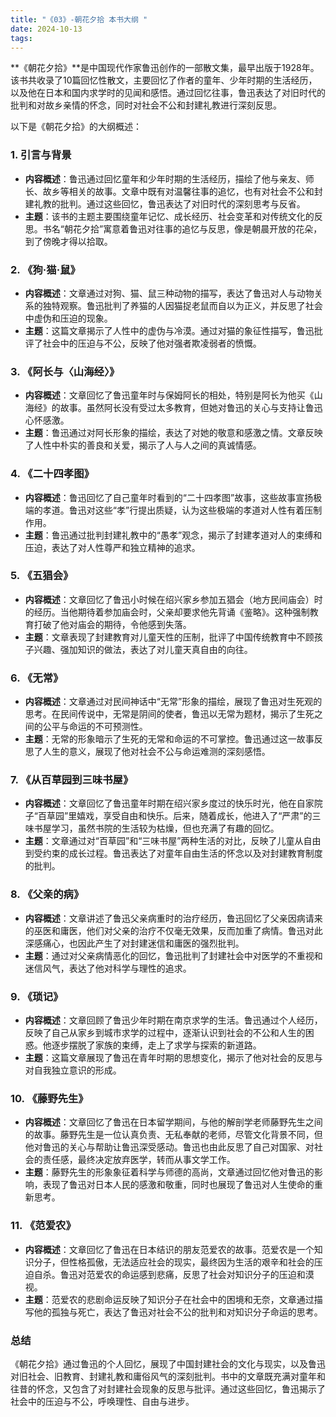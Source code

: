 ```yaml
---
title: "《03》-朝花夕拾 本书大纲 "
date: 2024-10-13
tags: 
---
```

**《朝花夕拾》**是中国现代作家鲁迅创作的一部散文集，最早出版于1928年。该书共收录了10篇回忆性散文，主要回忆了作者的童年、少年时期的生活经历，以及他在日本和国内求学时的见闻和感悟。通过回忆往事，鲁迅表达了对旧时代的批判和对故乡亲情的怀念，同时对社会不公和封建礼教进行深刻反思。

以下是《朝花夕拾》的大纲概述：

### 1. **引言与背景**
- **内容概述**：鲁迅通过回忆童年和少年时期的生活经历，描绘了他与亲友、师长、故乡等相关的故事。文章中既有对温馨往事的追忆，也有对社会不公和封建礼教的批判。通过这些回忆，鲁迅表达了对旧时代的深刻思考与反省。
- **主题**：该书的主题主要围绕童年记忆、成长经历、社会变革和对传统文化的反思。书名“朝花夕拾”寓意着鲁迅对往事的追忆与反思，像是朝晨开放的花朵，到了傍晚才得以拾取。

### 2. **《狗·猫·鼠》**
- **内容概述**：文章通过对狗、猫、鼠三种动物的描写，表达了鲁迅对人与动物关系的独特观察。鲁迅批判了养猫的人因猫捉老鼠而自以为正义，并反思了社会中虚伪和压迫的现象。
- **主题**：这篇文章揭示了人性中的虚伪与冷漠。通过对猫的象征性描写，鲁迅批评了社会中的压迫与不公，反映了他对强者欺凌弱者的愤慨。

### 3. **《阿长与〈山海经〉》**
- **内容概述**：文章回忆了鲁迅童年时与保姆阿长的相处，特别是阿长为他买《山海经》的故事。虽然阿长没有受过太多教育，但她对鲁迅的关心与支持让鲁迅心怀感激。
- **主题**：鲁迅通过对阿长形象的描绘，表达了对她的敬意和感激之情。文章反映了人性中朴实的善良和关爱，揭示了人与人之间的真诚情感。

### 4. **《二十四孝图》**
- **内容概述**：鲁迅回忆了自己童年时看到的“二十四孝图”故事，这些故事宣扬极端的孝道。鲁迅对这些“孝”行提出质疑，认为这些极端的孝道对人性有着压制作用。
- **主题**：鲁迅通过批判封建礼教中的“愚孝”观念，揭示了封建孝道对人的束缚和压迫，表达了对人性尊严和独立精神的追求。

### 5. **《五猖会》**
- **内容概述**：文章回忆了鲁迅小时候在绍兴家乡参加五猖会（地方民间庙会）时的经历。当他期待着参加庙会时，父亲却要求他先背诵《鉴略》。这种强制教育打破了他对庙会的期待，令他感到失落。
- **主题**：文章表现了封建教育对儿童天性的压制，批评了中国传统教育中不顾孩子兴趣、强加知识的做法，表达了对儿童天真自由的向往。

### 6. **《无常》**
- **内容概述**：文章通过对民间神话中“无常”形象的描绘，展现了鲁迅对生死观的思考。在民间传说中，无常是阴间的使者，鲁迅以无常为题材，揭示了生死之间的公平与命运的不可预测性。
- **主题**：无常的形象暗示了生死的无常和命运的不可掌控。鲁迅通过这一故事反思了人生的意义，展现了他对社会不公与命运难测的深刻感悟。

### 7. **《从百草园到三味书屋》**
- **内容概述**：文章回忆了鲁迅童年时期在绍兴家乡度过的快乐时光，他在自家院子“百草园”里嬉戏，享受自由和快乐。后来，随着成长，他进入了“严肃”的三味书屋学习，虽然书院的生活较为枯燥，但也充满了有趣的回忆。
- **主题**：文章通过对“百草园”和“三味书屋”两种生活的对比，反映了儿童从自由到受约束的成长过程。鲁迅表达了对童年自由生活的怀念以及对封建教育制度的批判。

### 8. **《父亲的病》**
- **内容概述**：文章讲述了鲁迅父亲病重时的治疗经历，鲁迅回忆了父亲因病请来的巫医和庸医，他们对父亲的治疗不仅毫无效果，反而加重了病情。鲁迅对此深感痛心，也因此产生了对封建迷信和庸医的强烈批判。
- **主题**：通过对父亲病情恶化的回忆，鲁迅批判了封建社会中对医学的不重视和迷信风气，表达了他对科学与理性的追求。

### 9. **《琐记》**
- **内容概述**：文章回顾了鲁迅少年时期在南京求学的生活。鲁迅通过个人经历，反映了自己从家乡到城市求学的过程中，逐渐认识到社会的不公和人生的困惑。他逐步摆脱了家族的束缚，走上了求学与探索的新道路。
- **主题**：这篇文章展现了鲁迅在青年时期的思想变化，揭示了他对社会的反思与对自我独立意识的形成。

### 10. **《藤野先生》**
- **内容概述**：文章回忆了鲁迅在日本留学期间，与他的解剖学老师藤野先生之间的故事。藤野先生是一位认真负责、无私奉献的老师，尽管文化背景不同，但他对鲁迅的关心与帮助让鲁迅深受感动。鲁迅也由此反思了自己对国家、对社会的责任感，最终决定放弃医学，转而从事文学工作。
- **主题**：藤野先生的形象象征着科学与师德的高尚，文章通过回忆他对鲁迅的影响，表现了鲁迅对日本人民的感激和敬重，同时也展现了鲁迅对人生使命的重新思考。

### 11. **《范爱农》**
- **内容概述**：文章回忆了鲁迅在日本结识的朋友范爱农的故事。范爱农是一个知识分子，但性格孤傲，无法适应社会的现实，最终因为生活的艰辛和社会的压迫自杀。鲁迅对范爱农的命运感到悲痛，反思了社会对知识分子的压迫和漠视。
- **主题**：范爱农的悲剧命运反映了知识分子在社会中的困境和无奈，文章通过描写他的孤独与死亡，表达了鲁迅对社会不公的批判和对知识分子命运的思考。

### **总结**
《朝花夕拾》通过鲁迅的个人回忆，展现了中国封建社会的文化与现实，以及鲁迅对旧社会、旧教育、封建礼教和庸俗风气的深刻批判。书中的文章既充满对童年和往昔的怀念，又包含了对封建社会现象的反思与批评。通过这些回忆，鲁迅揭示了社会中的压迫与不公，呼唤理性、自由与进步。
